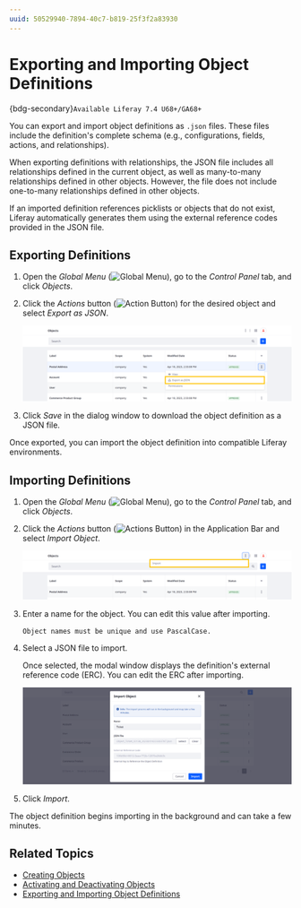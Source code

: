 ```yaml
---
uuid: 50529940-7894-40c7-b819-25f3f2a83930
---
```

# Exporting and Importing Object Definitions

{bdg-secondary}`Available Liferay 7.4 U68+/GA68+`

You can export and import object definitions as `.json` files. These files include the definition's complete schema (e.g., configurations, fields, actions, and relationships).

When exporting definitions with relationships, the JSON file includes all relationships defined in the current object, as well as many-to-many relationships defined in other objects. However, the file does not include one-to-many relationships defined in other objects.

If an imported definition references picklists or objects that do not exist, Liferay automatically generates them using the external reference codes provided in the JSON file.

<!--TASK: Uncomment when batch feature and documentation is ready...
```{tip}
You can use the batch client extension to help migrate object definitions between Liferay environments. See [Batch Client Extensions](../../client-extensions/batch-client-extensions.md) for more information.
```
-->

## Exporting Definitions

1. Open the *Global Menu* (![Global Menu](../../../images/icon-applications-menu.png)), go to the *Control Panel* tab, and click *Objects*.

1. Click the *Actions* button (![Action Button](../../../images/icon-actions.png)) for the desired object and select *Export as JSON*.

   ![Click the Actions button for the desired object and select Export as JSON.](./exporting-and-importing-object-definitions/images/01.png)

1. Click *Save* in the dialog window to download the object definition as a JSON file.

Once exported, you can import the object definition into compatible Liferay environments.

## Importing Definitions

1. Open the *Global Menu* (![Global Menu](../../../images/icon-applications-menu.png)), go to the *Control Panel* tab, and click *Objects*.

1. Click the *Actions* button (![Actions Button](../../../images/icon-actions.png)) in the Application Bar and select *Import Object*.

   ![Click the Actions button in the Application Bar and select Import Object.](./exporting-and-importing-object-definitions/images/02.png)

1. Enter a name for the object. You can edit this value after importing.

   ```{important}
   Object names must be unique and use PascalCase.
   ```

1. Select a JSON file to import.

   Once selected, the modal window displays the definition's external reference code (ERC). You can edit the ERC after importing.

   ![Enter a name and select the desired JSON file.](./exporting-and-importing-object-definitions/images/03.png)

1. Click *Import*.

The object definition begins importing in the background and can take a few minutes.

## Related Topics

* [Creating Objects](./creating-objects.md)
* [Activating and Deactivating Objects](./activating-and-deactivating-objects.md)
* [Exporting and Importing Object Definitions](./exporting-and-importing-object-definitions.md)
